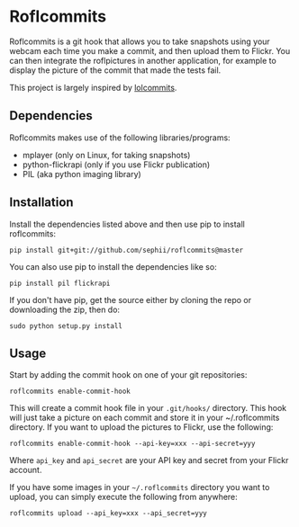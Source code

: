 # Roflcommits

Roflcommits is a git hook that allows you to take snapshots using your webcam
each time you make a commit, and then upload them to Flickr. You can then
integrate the roflpictures in another application, for example to display the
picture of the commit that made the tests fail.

This project is largely inspired by
[lolcommits](https://github.com/mroth/lolcommits).

## Dependencies

Roflcommits makes use of the following libraries/programs:

* mplayer (only on Linux, for taking snapshots)
* python-flickrapi (only if you use Flickr publication)
* PIL (aka python imaging library)

## Installation

Install the dependencies listed above and then use pip to install roflcommits:

    pip install git+git://github.com/sephii/roflcommits@master

You can also use pip to install the dependencies like so:

    pip install pil flickrapi

If you don't have pip, get the source either by cloning the repo or downloading
the zip, then do:

    sudo python setup.py install

## Usage

Start by adding the commit hook on one of your git repositories:

    roflcommits enable-commit-hook

This will create a commit hook file in your `.git/hooks/` directory. This hook
will just take a picture on each commit and store it in your ~/.roflcommits
directory. If you want to upload the pictures to Flickr, use the following:

    roflcommits enable-commit-hook --api-key=xxx --api-secret=yyy

Where `api_key` and `api_secret` are your API key and secret from your Flickr
account.

If you have some images in your `~/.roflcommits` directory you want to upload,
you can simply execute the following from anywhere:

    roflcommits upload --api_key=xxx --api_secret=yyy
